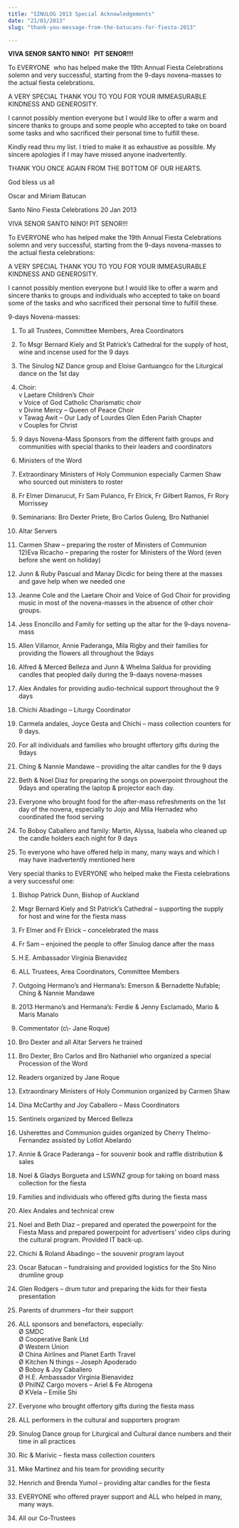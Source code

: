 ```yaml
---
title: "SINULOG 2013 Special Acknowledgements"
date: "21/01/2013"
slug: "thank-you-message-from-the-batucans-for-fiesta-2013"

---
```


**VIVA SENOR SANTO NINO!   PIT SENOR!!!**

To EVERYONE  who has helped make the 19th Annual Fiesta Celebrations solemn and very successful, starting from the 9-days novena-masses to the actual fiesta celebrations.

A VERY SPECIAL THANK YOU TO YOU FOR YOUR IMMEASURABLE KINDNESS AND GENEROSITY.

I cannot possibly mention everyone but I would like to offer a warm and sincere thanks to groups and some people who accepted to take on board some tasks and who sacrificed their personal time to fulfill these.

Kindly read thru my list. I tried to make it as exhaustive as possible. My sincere apologies if I may have missed anyone inadvertently.

THANK YOU ONCE AGAIN FROM THE BOTTOM OF OUR HEARTS.

God bless us all

Oscar and Miriam Batucan

Santo Nino Fiesta Celebrations 20 Jan 2013

VIVA SENOR SANTO NINO! PIT SENOR!!!

To EVERYONE who has helped make the 19th Annual Fiesta Celebrations solemn and very successful, starting from the 9-days novena-masses to the actual fiesta celebrations:

A VERY SPECIAL THANK YOU TO YOU FOR YOUR IMMEASURABLE KINDNESS AND GENEROSITY.

I cannot possibly mention everyone but I would like to offer a warm and sincere thanks to groups and individuals who accepted to take on board some of the tasks and who sacrificed their personal time to fulfill these.

9-days Novena-masses:  
1) To all Trustees, Committee Members, Area Coordinators  
2) To Msgr Bernard Kiely and St Patrick’s Cathedral for the supply of host, wine and incense used for the 9 days

3) The Sinulog NZ Dance group and Eloise Gantuangco for the Liturgical dance on the 1st day  
4) Choir:  
v Laetare Children’s Choir  
v Voice of God Catholic Charismatic choir  
v Divine Mercy – Queen of Peace Choir  
v Tawag Awit – Our Lady of Lourdes Glen Eden Parish Chapter  
v Couples for Christ

5) 9 days Novena-Mass Sponsors from the different faith groups and communities with special thanks to their leaders and coordinators  
6) Ministers of the Word  
7) Extraordinary Ministers of Holy Communion especially Carmen Shaw who sourced out ministers to roster  
8) Fr Elmer Dimarucut, Fr Sam Pulanco, Fr Elrick, Fr Gilbert Ramos, Fr Rory Morrissey  
9) Seminarians: Bro Dexter Priete, Bro Carlos Guleng, Bro Nathaniel  
10) Altar Servers  
11) Carmen Shaw – preparing the roster of Ministers of Communion  
12)Eva Ricacho – preparing the roster for Ministers of the Word (even before she went on holiday)

13) Junn & Ruby Pascual and Manay Dicdic for being there at the masses and gave help when we needed one  
14) Jeanne Cole and the Laetare Choir and Voice of God Choir for providing music in most of the novena-masses in the absence of other choir groups.  
15) Jess Enoncillo and Family for setting up the altar for the 9-days novena-mass  
16) Allen Villamor, Annie Paderanga, Mila Rigby and their families for providing the flowers all throughout the 9days  
17) Alfred & Merced Belleza and Junn & Whelma Saldua for providing candles that peopled daily during the 9-daays novena-masses  
18) Alex Andales for providing audio-technical support throughout the 9 days  
19) Chichi Abadingo – Liturgy Coordinator  
20) Carmela andales, Joyce Gesta and Chichi – mass collection counters for 9 days.  
21) For all individuals and families who brought offertory gifts during the 9days  
22) Ching & Nannie Mandawe – providing the altar candles for the 9 days  
23) Beth & Noel Diaz for preparing the songs on powerpoint throughout the 9days and operating the laptop & projector each day.  
24) Everyone who brought food for the after-mass refreshments on the 1st day of the novena, especially to Jojo and Mila Hernadez who coordinated the food serving  
25) To Boboy Caballero and family: Martin, Alyssa, Isabela who cleaned up the candle holders each night for 9 days  
26) To everyone who have offered help in many, many ways and which I may have inadvertently mentioned here

Very special thanks to EVERYONE who helped make the Fiesta celebrations a very successful one:  
1) Bishop Patrick Dunn, Bishop of Auckland  
2) Msgr Bernard Kiely and St Patrick’s Cathedral – supporting the supply for host and wine for the fiesta mass  
3) Fr Elmer and Fr Elrick – concelebrated the mass  
4) Fr Sam – enjoined the people to offer Sinulog dance after the mass  
5) H.E. Ambassador Virginia Bienavidez  
6) ALL Trustees, Area Coordinators, Committee Members  
7) Outgoing Hermano’s and Hermana’s: Emerson & Bernadette Nufable; Ching & Nannie Mandawe

8) 2013 Hermano’s and Hermana’s: Ferdie & Jenny Esclamado, Mario & Maris Manalo  
9) Commentator (c\\- Jane Roque)  
10) Bro Dexter and all Altar Servers he trained  
11) Bro Dexter, Bro Carlos and Bro Nathaniel who organized a special Procession of the Word  
12) Readers organized by Jane Roque  
13) Extraordinary Ministers of Holy Communion organized by Carmen Shaw  
14) Dina McCarthy and Joy Caballero – Mass Coordinators  
15) Sentinels organized by Merced Belleza  
16) Usherettes and Communion guides organized by Cherry Thelmo-Fernandez assisted by Lotlot Abelardo  
17) Annie & Grace Paderanga – for souvenir book and raffle distribution & sales  
18) Noel & Gladys Borgueta and LSWNZ group for taking on board mass collection for the fiesta  
19) Families and individuals who offered gifts during the fiesta mass  
20) Alex Andales and technical crew  
21) Noel and Beth Diaz – prepared and operated the powerpoint for the Fiesta Mass and prepared powerpoint for advertisers’ video clips during the cultural program. Provided IT back-up.  
22) Chichi & Roland Abadingo – the souvenir program layout  
23) Oscar Batucan – fundraising and provided logistics for the Sto Nino drumline group  
24) Glen Rodgers – drum tutor and preparing the kids for their fiesta presentation  
25) Parents of drummers –for their support  
26) ALL sponsors and benefactors, especially:  
Ø SMDC  
Ø Cooperative Bank Ltd  
Ø Western Union  
Ø China Airlines and Planet Earth Travel  
Ø Kitchen N things – Joseph Apoderado  
Ø Boboy & Joy Caballero  
Ø H.E. Ambassador Virginia Bienavidez  
Ø PhilNZ Cargo movers – Ariel & Fe Abrogena  
Ø KVela – Emilie Shi  
27) Everyone who brought offertory gifts during the fiesta mass  
28) ALL performers in the cultural and supporters program

29) Sinulog Dance group for Liturgical and Cultural dance numbers and their time in all practices  
30) Ric & Marivic – fiesta mass collection counters  
31) Mike Martinez and his team for providing security  
32) Henrich and Brenda Yumol – providing altar candles for the fiesta  
33) EVERYONE who offered prayer support and ALL who helped in many, many ways.  
34) All our Co-Trustees
